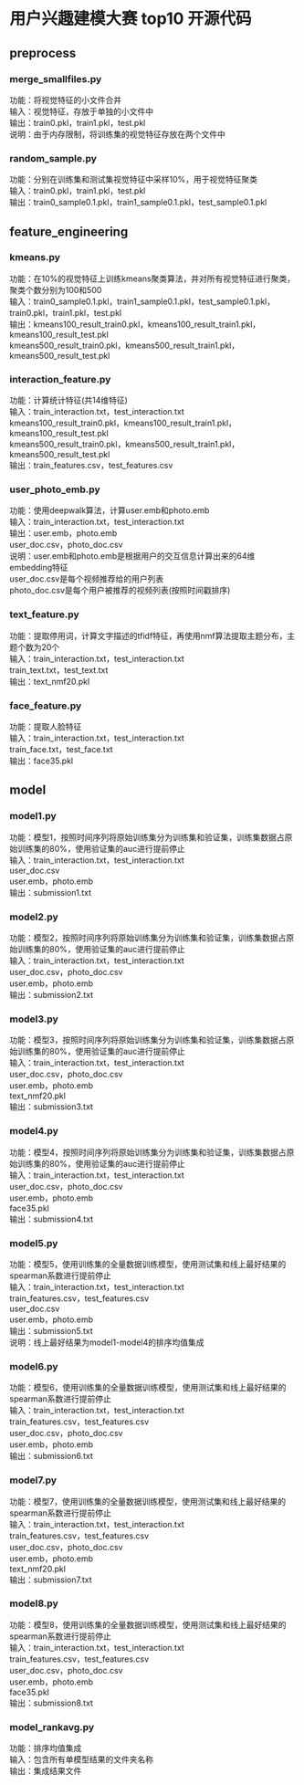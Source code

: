 # 用户兴趣建模大赛 top10 开源代码
## preprocess
### merge_smallfiles.py
   功能：将视觉特征的小文件合并<br>
   输入：视觉特征，存放于单独的小文件中<br>
   输出：train0.pkl，train1.pkl，test.pkl<br>
   说明：由于内存限制，将训练集的视觉特征存放在两个文件中<br>

### random_sample.py
   功能：分别在训练集和测试集视觉特征中采样10%，用于视觉特征聚类<br>
   输入：train0.pkl，train1.pkl，test.pkl<br>
   输出：train0_sample0.1.pkl，train1_sample0.1.pkl，test_sample0.1.pkl<br>

## feature_engineering
### kmeans.py
   功能：在10%的视觉特征上训练kmeans聚类算法，并对所有视觉特征进行聚类，聚类个数分别为100和500<br>
   输入：train0_sample0.1.pkl，train1_sample0.1.pkl，test_sample0.1.pkl，
	     train0.pkl，train1.pkl，test.pkl<br>
   输出：kmeans100_result_train0.pkl，kmeans100_result_train1.pkl，kmeans100_result_test.pkl<br>
         kmeans500_result_train0.pkl，kmeans500_result_train1.pkl，kmeans500_result_test.pkl<br>
### interaction_feature.py
   功能：计算统计特征(共14维特征)<br>
   输入：train_interaction.txt，test_interaction.txt<br>
	     kmeans100_result_train0.pkl，kmeans100_result_train1.pkl，kmeans100_result_test.pkl<br>
	     kmeans500_result_train0.pkl，kmeans500_result_train1.pkl，kmeans500_result_test.pkl<br>
   输出：train_features.csv，test_features.csv
### user_photo_emb.py
   功能：使用deepwalk算法，计算user.emb和photo.emb<br>
   输入：train_interaction.txt，test_interaction.txt<br>
   输出：user.emb，photo.emb<br>
         user_doc.csv，photo_doc.csv<br>
   说明：user.emb和photo.emb是根据用户的交互信息计算出来的64维embedding特征<br>
         user_doc.csv是每个视频推荐给的用户列表<br>
         photo_doc.csv是每个用户被推荐的视频列表(按照时间戳排序)<br>
### text_feature.py
   功能：提取停用词，计算文字描述的tfidf特征，再使用nmf算法提取主题分布，主题个数为20个<br>
   输入：train_interaction.txt，test_interaction.txt<br>
	     train_text.txt，test_text.txt<br>
   输出：text_nmf20.pkl<br>
### face_feature.py
   功能：提取人脸特征<br>
   输入：train_interaction.txt，test_interaction.txt<br>
         train_face.txt，test_face.txt<br>
   输出：face35.pkl<br>

## model
### model1.py
   功能：模型1，按照时间序列将原始训练集分为训练集和验证集，训练集数据占原始训练集的80%，使用验证集的auc进行提前停止<br>
   输入：train_interaction.txt，test_interaction.txt<br>
	     user_doc.csv<br>
	     user.emb，photo.emb<br>
   输出：submission1.txt<br>
### model2.py
   功能：模型2，按照时间序列将原始训练集分为训练集和验证集，训练集数据占原始训练集的80%，使用验证集的auc进行提前停止<br>
   输入：train_interaction.txt，test_interaction.txt<br>
	     user_doc.csv，photo_doc.csv<br>
	     user.emb，photo.emb<br>
   输出：submission2.txt<br>
### model3.py
   功能：模型3，按照时间序列将原始训练集分为训练集和验证集，训练集数据占原始训练集的80%，使用验证集的auc进行提前停止<br>
   输入：train_interaction.txt，test_interaction.txt<br>
	     user_doc.csv，photo_doc.csv<br>
	     user.emb，photo.emb<br>
	     text_nmf20.pkl<br>
   输出：submission3.txt<br>
### model4.py
   功能：模型4，按照时间序列将原始训练集分为训练集和验证集，训练集数据占原始训练集的80%，使用验证集的auc进行提前停止<br>
   输入：train_interaction.txt，test_interaction.txt<br>
	     user_doc.csv，photo_doc.csv<br>
	     user.emb，photo.emb<br>
	     face35.pkl<br>
   输出：submission4.txt<br>
### model5.py
   功能：模型5，使用训练集的全量数据训练模型，使用测试集和线上最好结果的spearman系数进行提前停止<br>
   输入：train_interaction.txt，test_interaction.txt<br>
	     train_features.csv，test_features.csv<br>
	     user_doc.csv<br>
	     user.emb，photo.emb<br>
   输出：submission5.txt<br>
   说明：线上最好结果为model1-model4的排序均值集成<br>
### model6.py
   功能：模型6，使用训练集的全量数据训练模型，使用测试集和线上最好结果的spearman系数进行提前停止<br>
   输入：train_interaction.txt，test_interaction.txt<br>
	     train_features.csv，test_features.csv<br>
	     user_doc.csv，photo_doc.csv<br>
	     user.emb，photo.emb<br>
   输出：submission6.txt<br>
### model7.py
   功能：模型7，使用训练集的全量数据训练模型，使用测试集和线上最好结果的spearman系数进行提前停止<br>
   输入：train_interaction.txt，test_interaction.txt<br>
	     train_features.csv，test_features.csv<br>
	     user_doc.csv，photo_doc.csv<br>
	     user.emb，photo.emb<br>
	     text_nmf20.pkl<br>
   输出：submission7.txt<br>
### model8.py
   功能：模型8，使用训练集的全量数据训练模型，使用测试集和线上最好结果的spearman系数进行提前停止<br>
   输入：train_interaction.txt，test_interaction.txt<br>
	     train_features.csv，test_features.csv<br>
	     user_doc.csv，photo_doc.csv<br>
	     user.emb，photo.emb<br>
	     face35.pkl<br>
   输出：submission8.txt<br>
### model_rankavg.py
   功能：排序均值集成<br>
   输入：包含所有单模型结果的文件夹名称<br>
   输出：集成结果文件<br>
